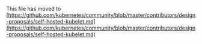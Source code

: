This file has moved to [https://github.com/kubernetes/community/blob/master/contributors/design-proposals/self-hosted-kubelet.md](https://github.com/kubernetes/community/blob/master/contributors/design-proposals/self-hosted-kubelet.md)
